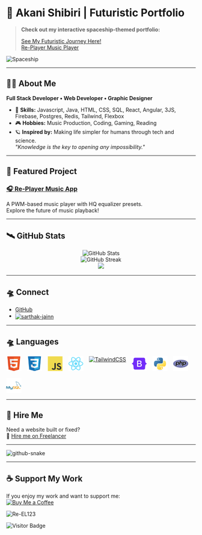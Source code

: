 # 🚀 Akani Shibiri | Futuristic Portfolio

> **Check out my interactive spaceship-themed portfolio:**
>
>  
> [See My Futuristic Journey Here!](https://re-el123.github.io/Re-EL123/)  
> [Re-Player Music Player](https://re-player.vercel.app/)

![Spaceship](https://your-space-ship-gif-url.com/spaceship.gif)

---

## 👨‍🚀 About Me

**Full Stack Developer • Web Developer • Graphic Designer**

- 🔭 **Skills:** Javascript, Java, HTML, CSS, SQL, React, Angular, 3JS, Firebase, Postgres, Redis, Tailwind, Flexbox
- 🎮 **Hobbies:** Music Production, Coding, Gaming, Reading
- 🪐 **Inspired by:** Making life simpler for humans through tech and science.  
  *"Knowledge is the key to opening any impossibility."*

---

## 🌌 Featured Project

### [🎧 Re-Player Music App](https://re-player.vercel.app/)
A PWM-based music player with HQ equalizer presets.  
Explore the future of music playback!

---

## 🛰️ GitHub Stats

<p align="center">
  <img src="https://github-readme-stats.vercel.app/api?username=Re-EL123&show_icons=true&theme=radical" alt="GitHub Stats"/>
  <br/>
  <img src="https://github-readme-streak-stats.herokuapp.com/?user=Re-EL123&theme=radical" alt="GitHub Streak"/>
  <br/>
  <img src="https://github-profile-summary-cards.vercel.app/api/cards/repos-per-language?username=Re-EL123&theme=radical"/>
</p>

---

## 🛸 Connect

- [GitHub](https://github.com/Re-EL123)
- <a href="https://linkedin.com/in/akani-shibiri-2939a119b" target="blank"><img align="center" src="https://raw.githubusercontent.com/rahuldkjain/github-profile-readme-generator/master/src/images/icons/Social/linked-in-alt.svg" alt="sarthak-jainn" height="30" width="40" /></a>

---

## 🛸 Languages

<p align="left" style="display: flex; flex-wrap: wrap; gap: 15px;">
  <a href="https://www.w3.org/html/" target="_blank" style="background: none; border: none; cursor: pointer; ">
    <img src="https://raw.githubusercontent.com/devicons/devicon/master/icons/html5/html5-original.svg" alt="HTML5" height="40" width="40" />
  </a>
  <a href="https://www.w3schools.com/css/" target="_blank" style="background: none; border: none; cursor: pointer;">
    <img src="https://raw.githubusercontent.com/devicons/devicon/master/icons/css3/css3-original.svg" alt="CSS3" height="40" width="40" />
  </a>
  <a href="https://developer.mozilla.org/en-US/docs/Web/JavaScript" target="_blank" style="background: none; border: none; cursor: pointer;">
    <img src="https://raw.githubusercontent.com/devicons/devicon/master/icons/javascript/javascript-original.svg" alt="JavaScript" height="40" width="40" />
  </a>
  <a href="https://reactjs.org/" target="_blank" style="background: none; border: none; cursor: pointer;">
    <img src="https://raw.githubusercontent.com/devicons/devicon/master/icons/react/react-original.svg" alt="React" height="40" width="40" />
  </a>
  <a href="https://tailwindcss.com/" target="_blank" style="background: none; border: none; cursor: pointer;">
    <img src="https://www.vectorlogo.zone/logos/tailwindcss/tailwindcss-icon.svg" alt="TailwindCSS" height="40" width="40" />
  </a>
  <a href="https://getbootstrap.com/" target="_blank" style="background: none; border: none; cursor: pointer;">
    <img src="https://raw.githubusercontent.com/devicons/devicon/master/icons/bootstrap/bootstrap-plain.svg" alt="Bootstrap" height="40" width="40" />
  </a>
  <a href="https://www.python.org/" target="_blank" style="background: none; border: none; cursor: pointer;">
    <img src="https://raw.githubusercontent.com/devicons/devicon/master/icons/python/python-original.svg" alt="Python" height="40" width="40" />
  </a>
  <a href="https://www.php.net/" target="_blank" style="background: none; border: none; cursor: pointer;">
    <img src="https://raw.githubusercontent.com/devicons/devicon/master/icons/php/php-original.svg" alt="PHP" height="40" width="40" />
  </a>
  <a href="https://www.mysql.com/" target="_blank" style="background: none; border: none; cursor: pointer;">
    <img src="https://raw.githubusercontent.com/devicons/devicon/master/icons/mysql/mysql-original-wordmark.svg" alt="MySQL" height="40" width="40" />
  </a>
</p>

---

## 💼 Hire Me

Need a website built or fixed?  
📌 [Hire me on Freelancer](https://www.freelancer.com/u/akanishibiri)

---

<picture>
  <source media="(prefers-color-scheme: dark)" srcset="https://raw.githubusercontent.com/ritesh-0309/ritesh-0309/output/github-snake-dark.svg" />
  <source media="(prefers-color-scheme: light)" srcset="https://raw.githubusercontent.com/ritesh-0309/ritesh-0309/output/github-snake.svg" />
  <img alt="github-snake" src="https://raw.githubusercontent.com/Re-EL123/Re-EL123/output/github-snake.svg" />
</picture>

---

## ☕ Support My Work

If you enjoy my work and want to support me:  
[![Buy Me a Coffee](https://img.shields.io/badge/-Buy%20me%20a%20coffee-FFDD00?style=for-the-badge&logo=buymeacoffee&logoColor=black)](https://buymeacoffee.com/akanishibiri)

<p align="left"> 
  <img src="https://komarev.com/ghpvc/?username=Re-EL123&label=Profile%20views&color=0e75b6&style=flat" alt="Re-EL123" /> 
</p>

![Visitor Badge](https://visitor-badge.laobi.icu/badge?page_idRe-EL123.Re-EL123)
